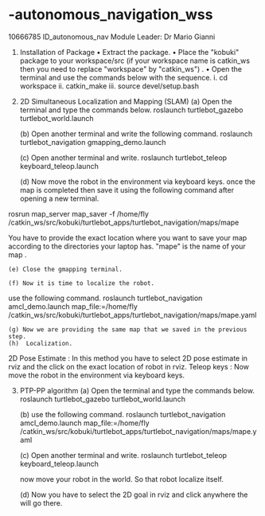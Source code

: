 # -autonomous_navigation_wss
10666785 ID_autonomous_nav Module Leader: Dr Mario Gianni



1. Installation of Package
    • Extract the package.
    • Place the "kobuki" package to your workspace/src (if your workspace name is catkin_ws then you need to replace "workspace" by "catkin_ws") .
    • Open the terminal and use the commands below with the sequence.
    i. cd workspace
    ii. catkin_make
    iii. source devel/setup.bash

2.  2D Simultaneous Localization and Mapping (SLAM)
    (a) Open the terminal and type the commands below.
roslaunch turtlebot_gazebo turtlebot_world.launch

    (b) Open another terminal and write the following command.
roslaunch turtlebot_navigation gmapping_demo.launch

    (c) Open another terminal and write.
 roslaunch turtlebot_teleop keyboard_teleop.launch

    (d) Now move the robot in the environment via keyboard keys. once the map is completed then save it using the following command after opening a new terminal.

rosrun map_server map_saver -f /home/fly /catkin_ws/src/kobuki/turtlebot_apps/turtlebot_navigation/maps/mape

You have to provide the exact location where you want to save your map according to the directories your laptop has.
"mape" is the name of your map .

    (e) Close the gmapping terminal.

    (f) Now it is time to localize the robot.
use the following command.
roslaunch turtlebot_navigation amcl_demo.launch map_file:=/home/fly /catkin_ws/src/kobuki/turtlebot_apps/turtlebot_navigation/maps/mape.yaml

    (g) Now we are providing the same map that we saved in the previous step.
    (h)  Localization.

2D Pose Estimate :
In this method you have to select 2D pose estimate in rviz and the click on the exact location of robot in rviz.
Teleop keys :
Now move the robot in the environment via keyboard keys.


3.  PTP-PP algorithm
    (a) Open the terminal and type the commands below.
roslaunch turtlebot_gazebo turtlebot_world.launch

    (b) use the following command.
roslaunch turtlebot_navigation amcl_demo.launch map_file:=/home/fly /catkin_ws/src/kobuki/turtlebot_apps/turtlebot_navigation/maps/mape.yaml

    (c) Open another terminal and write.
 roslaunch turtlebot_teleop keyboard_teleop.launch

	now move your robot in the world. So that robot localize itself.

    (d)  Now you have to select the 2D goal in rviz and click anywhere the will go there.


